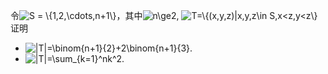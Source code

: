 令<img src="https://latex.codecogs.com/gif.latex?S&space;=&space;\{1,2,\cdots,n&plus;1\}" title="S = \{1,2,\cdots,n+1\}" />，其中<img src="https://latex.codecogs.com/gif.latex?n\ge2" title="n\ge2" />,
<img src="https://latex.codecogs.com/gif.latex?T=\{(x,y,z)|x,y,z\in&space;S,x<z,y<z\}" title="T=\{(x,y,z)|x,y,z\in S,x<z,y<z\}" /><br>
证明<br>
* <img src="https://latex.codecogs.com/gif.latex?|T|=\binom{n&plus;1}{2}&plus;2\binom{n&plus;1}{3}" title="|T|=\binom{n+1}{2}+2\binom{n+1}{3}" />.	 
* <img src="https://latex.codecogs.com/gif.latex?|T|=\sum_{k=1}^nk^2" title="|T|=\sum_{k=1}^nk^2" />.

